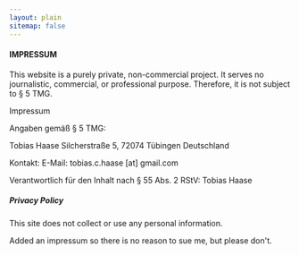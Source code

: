 ```yaml
---
layout: plain
sitemap: false
---
```


#### IMPRESSUM

This website is a purely private, non-commercial project. It serves no journalistic, commercial, or professional purpose. Therefore, it is not subject to § 5 TMG.

Impressum

Angaben gemäß § 5 TMG:

Tobias Haase
Silcherstraße 5,
72074 Tübingen
Deutschland

Kontakt:
E-Mail: tobias.c.haase    [at] gmail.com

Verantwortlich für den Inhalt nach § 55 Abs. 2 RStV:
Tobias Haase


##### Privacy Policy

This site does not collect or use any personal information. 


Added an impressum so there is no reason to sue me, but please don't.